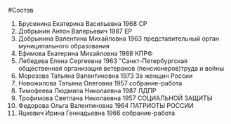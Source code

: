#Состав
1. Брусенина Екатерина Васильевна 1968 СР
2. Добрынин Антон Валерьевич 1987 ЕР
3. Добрынина Валентина Михайловна 1963 представительный орган муниципального образования
4. Ефимова Екатерина Михайловна 1988 КПРФ
5. Лебедева Елена Сергеевна 1963 \"Санкт-Петербургская общественная организация ветеранов (пенсионеров)труда и войны
6. Морозова Татьяна Валентиновна 1973 За женщин России
7. Новожилова Татьяна Олеговна 1957 собрание-работа
8. Тимофеева Людмила Николаевна 1987 ЛДПР
9. Трофимова Светлана Николаевна 1957 СОЦИАЛЬНОЙ ЗАЩИТЫ
10. Федорова Ольга Валентиновна 1964 ПАТРИОТЫ РОССИИ
11. Яцкевич Ирина Геннадьевна 1966 собрание-работа
